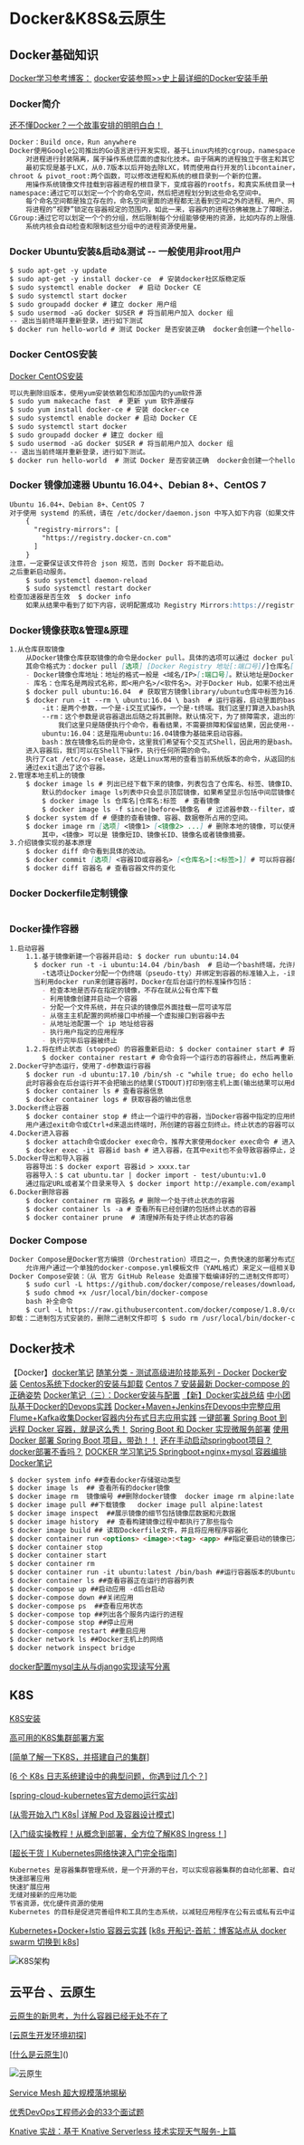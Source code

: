 # Docker&K8S&云原生

## Docker基础知识
[Docker学习参考博客：](https://www.funtl.com/zh/docs-docker/)
[docker安装参照>>史上最详细的Docker安装手册](https://www.cnblogs.com/zhizihuakai/p/12633724.html)
### Docker简介
[还不懂Docker？一个故事安排的明明白白！](https://www.cnblogs.com/xuanyuan/p/14003524.html)
```markdown
Docker：Build once，Run anywhere
Docker使用Google公司推出的Go语言进行开发实现，基于Linux内核的cgroup，namespace，以及AUFS类的Union FS等技术，
    对进程进行封装隔离，属于操作系统层面的虚拟化技术。由于隔离的进程独立于宿主和其它的隔离的进程，因此也称其为容器。
    最初实现是基于LXC，从0.7版本以后开始去除LXC，转而使用自行开发的libcontainer，从1.11开始，则进一步演进为使用runC和containerd。
chroot & pivot_root:两个函数，可以修改进程和系统的根目录到一个新的位置。
    用操作系统镜像文件挂载到容器进程的根目录下，变成容器的rootfs，和真实系统目录一模一样，足可以以假乱真：“伪造”一个文件系统来欺骗容器中的进程。
namespace:通过它可以划定一个个的命名空间，然后把进程划分到这些命名空间中。
    每个命名空间都是独立存在的，命名空间里面的进程都无法看到空间之外的进程、用户、网络等等信息。
    将进程的“视野”锁定在容器规定的范围内，如此一来，容器内的进程彷佛被施上了障眼法，再也看不到外面的世界。
CGroup:通过它可以划定一个个的分组，然后限制每个分组能够使用的资源，比如内存的上限值、CPU的使用率、硬盘空间总量等等。
    系统内核会自动检查和限制这些分组中的进程资源使用量。
```
### Docker Ubuntu安装&启动&测试  -- 一般使用非root用户
```markdown
$ sudo apt-get -y update
$ sudo apt-get -y install docker-ce  # 安装docker社区版稳定版
$ sudo systemctl enable docker  # 启动 Docker CE
$ sudo systemctl start docker
$ sudo groupadd docker # 建立 docker 用户组
$ sudo usermod -aG docker $USER # 将当前用户加入 docker 组
-- 退出当前终端并重新登录，进行如下测试
$ docker run hello-world # 测试 Docker 是否安装正确  docker会创建一个hello-world的镜像
```
### Docker CentOS安装
[Docker CentOS安装](https://www.funtl.com/zh/docs-docker/CentOS-%E5%AE%89%E8%A3%85-Docker.html#%E4%BD%BF%E7%94%A8-yum-%E5%AE%89%E8%A3%85)
```markdown
可以先删除旧版本，使用yum安装依赖包和添加国内的yum软件源
$ sudo yum makecache fast  # 更新 yum 软件源缓存
$ sudo yum install docker-ce # 安装 docker-ce
$ sudo systemctl enable docker # 启动 Docker CE
$ sudo systemctl start docker
$ sudo groupadd docker # 建立 docker 组
$ sudo usermod -aG docker $USER # 将当前用户加入 docker 组
-- 退出当前终端并重新登录，进行如下测试。
$ docker run hello-world  # 测试 Docker 是否安装正确  docker会创建一个hello-world的镜像
```
### Docker 镜像加速器 Ubuntu 16.04+、Debian 8+、CentOS 7 
```markdown
Ubuntu 16.04+、Debian 8+、CentOS 7 
对于使用 systemd 的系统，请在 /etc/docker/daemon.json 中写入如下内容（如果文件不存在请新建该文件）
    {
      "registry-mirrors": [
        "https://registry.docker-cn.com"
      ]
    }
注意，一定要保证该文件符合 json 规范，否则 Docker 将不能启动。
之后重新启动服务。
    $ sudo systemctl daemon-reload
    $ sudo systemctl restart docker
检查加速器是否生效  $ docker info
    如果从结果中看到了如下内容，说明配置成功 Registry Mirrors:https://registry.docker-cn.com/
```
### Docker镜像获取&管理&原理
```markdown
1.从仓库获取镜像
    从Docker镜像仓库获取镜像的命令是docker pull。具体的选项可以通过 docker pull --help 命令看到
    其命令格式为：docker pull [选项] [Docker Registry 地址[:端口号]/]仓库名[:标签]
    - Docker镜像仓库地址：地址的格式一般是 <域名/IP>[:端口号]。默认地址是Docker Hub。
    - 库名：仓库名是两段式名称，即<用户名>/<软件名>。对于Docker Hub，如果不给出用户名，则默认为library，也就是官方镜像。
    $ docker pull ubuntu:16.04  # 获取官方镜像library/ubuntu仓库中标签为16.04的镜像
    $ docker run -it --rm \ ubuntu:16.04 \ bash  # 运行容器，启动里面的bash并且进行交互式操作
        -it：是两个参数，一个是-i交互式操作，一个是-t终端。我们这里打算进入bash执行一些命令并查看返回结果，因此我们需要交互式终端。
        --rm：这个参数是说容器退出后随之将其删除。默认情况下，为了排障需求，退出的容器并不会立即删除，除非手动docker rm。
            我们这里只是随便执行个命令，看看结果，不需要排障和保留结果，因此使用--rm可以避免浪费空间。
        ubuntu:16.04：这是指用ubuntu:16.04镜像为基础来启动容器。
        bash：放在镜像名后的是命令，这里我们希望有个交互式Shell，因此用的是bash。
    进入容器后，我们可以在Shell下操作，执行任何所需的命令。
    执行了cat /etc/os-release，这是Linux常用的查看当前系统版本的命令，从返回的结果可以看到容器内是Ubuntu 16.04.4 LTS系统。
    通过exit退出了这个容器。
2.管理本地主机上的镜像
    $ docker image ls # 列出已经下载下来的镜像，列表包含了仓库名、标签、镜像ID、创建时间以及所占用的空间。
        默认的docker image ls列表中只会显示顶层镜像，如果希望显示包括中间层镜像在内的所有镜像的话，需要加-a参数。
        $ docker image ls 仓库名|仓库名:标签  # 查看镜像
        $ docker image ls -f since|before=镜像名  # 过滤器参数--filter，或者简写-f查找在该镜像之前或者之后创建的镜像
    $ docker system df # 便捷的查看镜像、容器、数据卷所占用的空间。
    $ docker image rm [选项] <镜像1> [<镜像2> ...] # 删除本地的镜像，可以使用docker image rm命令
        其中，<镜像> 可以是 镜像短ID、镜像长ID、镜像名或者镜像摘要。
3.介绍镜像实现的基本原理
    $ docker diff 命令看到具体的改动。
    $ docker commit [选项] <容器ID或容器名> [<仓库名>[:<标签>]] # 可以将容器的存储层保存下来成为镜像，尽量不要使用
    $ docker diff 容器名 # 查看容器文件的变化
```
### Docker Dockerfile定制镜像
```markdown

```
### Docker操作容器
```markdown
1.启动容器
    1.1.基于镜像新建一个容器并启动: $ docker run ubuntu:14.04
      $ docker run -t -i ubuntu:14.04 /bin/bash  # 启动一个bash终端，允许用户进行交互。
        -t选项让Docker分配一个伪终端（pseudo-tty）并绑定到容器的标准输入上，-i则让容器的标准输入保持打开。
      当利用docker run来创建容器时，Docker在后台运行的标准操作包括：
        - 检查本地是否存在指定的镜像，不存在就从公有仓库下载
        - 利用镜像创建并启动一个容器
        - 分配一个文件系统，并在只读的镜像层外面挂载一层可读写层
        - 从宿主主机配置的网桥接口中桥接一个虚拟接口到容器中去
        - 从地址池配置一个 ip 地址给容器
        - 执行用户指定的应用程序
        - 执行完毕后容器被终止
    1.2.将在终止状态（stopped）的容器重新启动: $ docker container start # 将一个已经终止的容器启动运行
        $ docker container restart # 命令会将一个运行态的容器终止，然后再重新启动它。
2.Docker守护态运行，使用了-d参数运行容器
    $ docker run -d ubuntu:17.10 /bin/sh -c "while true; do echo hello world; sleep 1; done"
    此时容器会在后台运行并不会把输出的结果(STDOUT)打印到宿主机上面(输出结果可以用docker logs查看)。
    $ docker container ls # 查看容器信息
    $ docker container logs # 获取容器的输出信息
3.Docker终止容器
    $ docker container stop # 终止一个运行中的容器，当Docker容器中指定的应用终结时，容器也自动终止。
    用户通过exit命令或Ctrl+d来退出终端时，所创建的容器立刻终止。终止状态的容器可以用docker container ls -a命令看到。
4.Docker进入容器
    $ docker attach命令或docker exec命令，推荐大家使用docker exec命令 # 进入容器进行操作
    $ docker exec -it 容器id bash # 进入容器，在其中exit也不会导致容器停止，这就是为什么推荐大家使用docker exec的原因
5.Docker导出和导入容器
    容器导出：$ docker export 容器id > xxxx.tar
    容器导入：$ cat ubuntu.tar | docker import - test/ubuntu:v1.0
    通过指定URL或者某个目录来导入 $ docker import http://example.com/exampleimage.tgz example/imagerepo
6.Docker删除容器
    $ docker container rm 容器名 # 删除一个处于终止状态的容器
    $ docker container ls -a # 查看所有已经创建的包括终止状态的容器
    $ docker container prune  # 清理掉所有处于终止状态的容器
```
### Docker Compose
```markdown
Docker Compose是Docker官方编排（Orchestration）项目之一，负责快速的部署分布式应用。 https://github.com/docker/compose
    允许用户通过一个单独的docker-compose.yml模板文件（YAML格式）来定义一组相关联的应用容器为一个项目（project）。
Docker Compose安装：（从 官方 GitHub Release 处直接下载编译好的二进制文件即可）
    $ sudo curl -L https://github.com/docker/compose/releases/download/1.17.1/docker-compose-`uname -s`-`uname -m` > /usr/local/bin/docker-compose
    $ sudo chmod +x /usr/local/bin/docker-compose
    bash 补全命令
    $ curl -L https://raw.githubusercontent.com/docker/compose/1.8.0/contrib/completion/bash/docker-compose > /etc/bash_completion.d/docker-compose
卸载：二进制包方式安装的，删除二进制文件即可 $ sudo rm /usr/local/bin/docker-compose
```

## Docker技术
【Docker】[docker笔记](https://www.cnblogs.com/spec-dog/tag/docker/)
[随笔分类 - 测试高级进阶技能系列 - Docker](https://www.cnblogs.com/poloyy/category/1870863.html)
[Docker安装]( https://blog.csdn.net/laughing1997/article/details/84305615 ) 
[Centos系统下docker的安装与卸载]( https://blog.csdn.net/a527219336/article/details/50800181 )
[Centos 7 安装最新 Docker-compose 的正确姿势]( https://blog.csdn.net/cookily_liangzai/article/details/82496934 )
[Docker笔记（三）：Docker安装与配置](https://www.cnblogs.com/spec-dog/p/11194521.html)
[【新】Docker实战总结](https://www.cnblogs.com/leozhanggg/p/12039953.html) 
[中小团队基于Docker的Devops实践](https://www.cnblogs.com/37Y37/p/11216915.html)
[Docker+Maven+Jenkins在Devops中完整应用](https://www.cnblogs.com/pluto4596/p/11216825.html)
[Flume+Kafka收集Docker容器内分布式日志应用实践](https://www.cnblogs.com/wuxj/p/11261250.html)
[一键部署 Spring Boot 到远程 Docker 容器，就是这么秀！](https://www.cnblogs.com/lenve/p/11434074.html)
[Spring Boot 和 Docker 实现微服务部署](https://www.cnblogs.com/fengzheng/p/10329097.html)
[使用 Docker 部署 Spring Boot 项目，带劲！！](https://www.cnblogs.com/javastack/p/14034812.html)
[还在手动启动springboot项目？docker部署不香吗？](https://www.toutiao.com/i6843391272229536267)
[DOCKER 学习笔记5 Springboot+nginx+mysql 容器编排](https://www.cnblogs.com/ChromeT/p/12289177.html)
[Docker笔记](https://www.cnblogs.com/Hui4401/p/13758443.html)
```markdown
$ docker system info ##查看docker存储驱动类型
$ docker image ls  ## 查看所有的docker镜像
$ docker image rm  镜像编号 ##删除docker镜像  docker image rm alpine:latest
$ docker image pull ##下载镜像   docker image pull alpine:latest
$ docker image inspect  ##展示镜像的细节包括镜像层数据和元数据
$ docker image history  ## 查看构建镜像过程中都执行了那些指令
$ docker image build ## 读取Dockerfile文件，并且将应用程序容器化
$ docker container run <options> <image>:<tag> <app> ##指定要启动的镜像已及要运行的应用
$ docker container stop
$ docker container start
$ docker container rm
$ docker container run -it ubuntu:latest /bin/bash ##运行容器版本的Ubuntu Linux
$ docker container ls ##查看容器正在运行的容器列表
$ docker-compose up ##启动应用 -d后台启动
$ docker-compose down ##关闭应用
$ docker-compose ps  ##查看应用状态
$ docker-compose top ##列出各个服务内运行的进程
$ docker-compose stop ##停止应用
$ docker-compose restart ##重启应用
$ docker network ls ##Docker主机上的网络
$ docker network inspect bridge
```
[docker配置mysql主从与django实现读写分离](https://www.cnblogs.com/yscl/p/11992175.html)


## K8S
[K8S安装](参考书k8s权威指南)

[高可用的K8S集群部署方案](https://www.cnblogs.com/ants/p/11489598.html)

[[简单了解一下K8S，并搭建自己的集群](https://www.cnblogs.com/detectiveHLH/p/12048795.html)]

[[6 个 K8s 日志系统建设中的典型问题，你遇到过几个？](https://www.cnblogs.com/alisystemsoftware/p/11544392.html)]

[[spring-cloud-kubernetes官方demo运行实战](https://www.cnblogs.com/bolingcavalry/p/11445732.html)]

[[从零开始入门 K8s| 详解 Pod 及容器设计模式](https://www.cnblogs.com/alisystemsoftware/p/11551525.html)]

[[入门级实操教程！从概念到部署，全方位了解K8S Ingress！](https://www.cnblogs.com/rancherlabs/p/12034075.html)]

[[超长干货丨Kubernetes网络快速入门完全指南](https://www.cnblogs.com/rancherlabs/p/12101762.html)]

```markdown
Kubernetes 是容器集群管理系统，是一个开源的平台，可以实现容器集群的自动化部署、自动扩缩容、维护等功能。使用 Kubernetes 我们可以：
快速部署应用
快速扩展应用
无缝对接新的应用功能
节省资源，优化硬件资源的使用
Kubernetes 的目标是促进完善组件和工具的生态系统，以减轻应用程序在公有云或私有云中运行的负担。
```
[Kubernetes+Docker+Istio 容器云实践](https://www.cnblogs.com/yixinjishu/p/11691932.html)
[[k8s 开船记-首航：博客站点从 docker swarm 切换到 k8s](https://www.cnblogs.com/cmt/p/12033446.html)]

![K8S架构](https://www.funtl.com/assets1/Lusifer_20190531065907.png)


## 云平台 、云原生

[云原生的新思考，为什么容器已经无处不在了]( https://yq.aliyun.com/articles/699757?spm=a2c4e.11157919.spm-cont-list.262.591727ae00w0Df )

[[云原生开发环境初探](https://www.cnblogs.com/code-craftsman/p/12033656.html)]

[[什么是云原生](https://kb.cnblogs.com/page/647666/)]()

![云原生](http://assets.processon.com/chart_image/5df3580ee4b051b174b280fb.png)

[ Service Mesh 超大规模落地揭秘]( https://yq.aliyun.com/articles/739113?spm=a2c4e.11153940.bloghomeflow.22.2b9f291aaxV1Kk )

[优秀DevOps工程师必会的33个面试题](https://www.cnblogs.com/xuelong3/p/12587932.html)

[Knative 实战：基于 Knative Serverless 技术实现天气服务-上篇](https://yq.aliyun.com/articles/719486?spm=a2c4e.11157919.spm-cont-list.85.5917f204xM6Od1)

##
